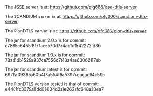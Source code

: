 The JSSE server is at:
https://github.com/pfg666/jsse-dtls-server

The SCANDIUM server is at:
https://github.com/pfg666/scandium-dtls-server

The PionDTLS server is at:
https://github.com/pfg666/pion-dtls-server

The jar for scandium 2.0.x is for commit:
c7895c6455f8f71aee570d754ac1d1542272fd8b

The jar for scandium 1.0.x is for commit:
73ad1db1529a937ca7556c7e13a4aa63062117eb

The jar for scandium latest is for commit:
6979a09365a60b4f3a554f9a53974eacad64c59c

The PionDTLS version tested is that of commit:
e4481fc3379a8dd08604d2a1e262efc648a20ea7

